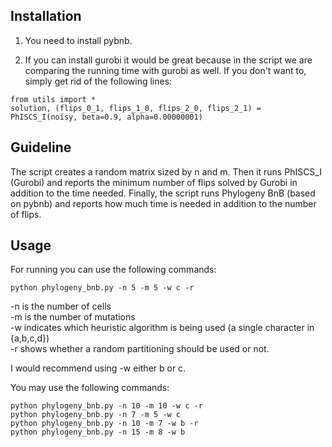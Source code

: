 ## Installation

1. You need to install pybnb.

2. If you can install gurobi it would be great because in the script we are comparing the running time with gurobi as well. If you don't want to, simply get rid of the following lines:

```
from utils import *
solution, (flips_0_1, flips_1_0, flips_2_0, flips_2_1) = PhISCS_I(noisy, beta=0.9, alpha=0.00000001)
```

## Guideline

The script creates a random matrix sized by n and m. Then it runs PhISCS_I (Gurobi) and reports the minimum number of flips solved by Gurobi in addition to the time needed. Finally, the script runs Phylogeny BnB (based on pybnb) and reports how much time is needed in addition to the number of flips.

## Usage

For running you can use the following commands:

```
python phylogeny_bnb.py -n 5 -m 5 -w c -r
```

-n is the number of cells  
-m is the number of mutations  
-w indicates which heuristic algorithm is being used (a single character in {a,b,c,d})  
-r shows whether a random partitioning should be used or not.

I would recommend using -w either b or c.

You may use the following commands:

```
python phylogeny_bnb.py -n 10 -m 10 -w c -r
python phylogeny_bnb.py -n 7 -m 5 -w c
python phylogeny_bnb.py -n 10 -m 7 -w b -r
python phylogeny_bnb.py -n 15 -m 8 -w b
```
